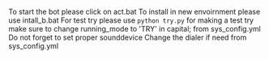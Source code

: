 To start the bot please click on act.bat
To install in new envoirnment please use intall_b.bat
For test try please use `python try.py`
for making a test try make sure to change running_mode to 'TRY' in capital; from sys_config.yml
Do not forget to set proper sounddevice
Change the dialer if need from sys_config.yml